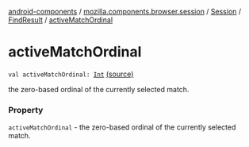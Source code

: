 [android-components](../../../index.md) / [mozilla.components.browser.session](../../index.md) / [Session](../index.md) / [FindResult](index.md) / [activeMatchOrdinal](./active-match-ordinal.md)

# activeMatchOrdinal

`val activeMatchOrdinal: `[`Int`](https://kotlinlang.org/api/latest/jvm/stdlib/kotlin/-int/index.html) [(source)](https://github.com/mozilla-mobile/android-components/blob/master/components/browser/session/src/main/java/mozilla/components/browser/session/Session.kt#L143)

the zero-based ordinal of the currently selected match.

### Property

`activeMatchOrdinal` - the zero-based ordinal of the currently selected match.